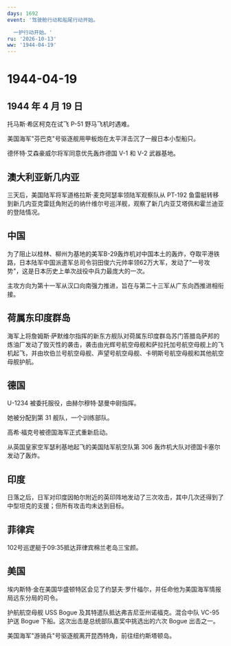 ```yaml
---
days: 1692
event: '驾驶舱行动和船尾行动开始。

  一护行动开始。'
ru: '2026-10-13'
ww: '1944-04-19'
---
```


# 1944-04-19

## 1944 年 4 月 19 日

托马斯·希区柯克在试飞 P-51 野马飞机时遇难。

美国海军"芬巴克"号驱逐舰用甲板炮在太平洋击沉了一艘日本小型船只。

德怀特·艾森豪威尔将军同意优先轰炸德国 V-1 和 V-2 武器基地。

## 澳大利亚新几内亚

三天后，美国陆军将军道格拉斯·麦克阿瑟率领陆军观察队从 PT-192
鱼雷艇转移到新几内亚克雷廷角附近的纳什维尔号巡洋舰，观察了新几内亚艾塔佩和霍兰迪亚的登陆情况。

## 中国

为了阻止以桂林、柳州为基地的美军B-29轰炸机对中国本土的轰炸，夺取平港铁路，日本陆军中国派遣军总司令羽田俊六元帅率领62万大军，发动了"一号攻势"，这是日本历史上单次战役中兵力最庞大的一次。

主攻方向为第十一军从汉口向南强力推进，旨在与第二十三军从广东向西推进相衔接。

## 荷属东印度群岛

海军上将詹姆斯·萨默维尔指挥的新东方舰队对荷属东印度群岛苏门答腊岛萨邦的炼油厂发动了毁灭性的袭击，袭击由光辉号航空母舰和萨拉托加号航空母舰上的飞机起飞，并由坎伯兰号航空母舰、声望号航空母舰、卡明斯号航空母舰和其他航空母舰护航。

## 德国

U-1234 被委托服役，由赫尔穆特·瑟曼中尉指挥。

她被分配到第 31 舰队，一个训练部队。

高希·福克号被德国海军正式重新启动。

从英国皇家空军瑟利基地起飞的美国陆军航空队第 306
轰炸机大队对德国卡塞尔发动了轰炸。

## 印度

日落之后，日军对印度因帕尔附近的英印阵地发动了三次攻击，其中几次还得到了中型坦克的支援；但所有攻击均未达到目标。

## 菲律宾

102号巡逻艇于09:35抵达菲律宾棉兰老岛三宝颜。

## 美国

埃内斯特·金在美国华盛顿特区会见了约瑟夫·罗什福尔，并任命他为美国海军情报局远东分局的司令。

护航航空母舰 USS Bogue 及其特遣队抵达弗吉尼亚州诺福克。混合中队 VC-95
护送 Bogue 下船。这次出击是总统部队嘉奖中挑选出的六次 Bogue 出击之一。

美国海军"游骑兵"号驱逐舰离开昆西特角，前往纽约斯塔顿岛。